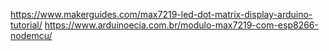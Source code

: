 https://www.makerguides.com/max7219-led-dot-matrix-display-arduino-tutorial/
https://www.arduinoecia.com.br/modulo-max7219-com-esp8266-nodemcu/